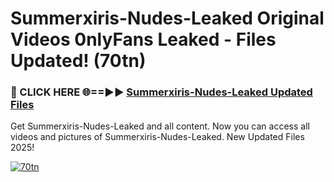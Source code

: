 # Summerxiris-Nudes-Leaked Original Videos 0nlyFans Leaked - Files Updated! (70tn)

<h3>🔴 CLICK HERE 🌐==►► <a href="https://tinyurl.com/yrmya6cz" rel="nofollow">Summerxiris-Nudes-Leaked Updated Files</a></h3>

Get Summerxiris-Nudes-Leaked and all content. Now you can access all videos and pictures of Summerxiris-Nudes-Leaked. New Updated Files 2025!

[![70tn](https://i.imgur.com/FMdXYCs.gif)](https://tinyurl.com/yrmya6cz)
